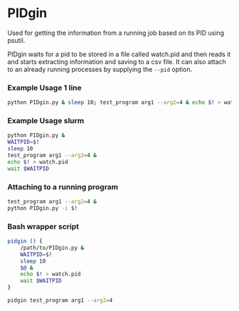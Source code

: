 # PIDgin

Used for getting the information from a running job based on its PID using psutil.

PIDgin waits for a pid to be stored in a file called watch.pid and then reads it and starts extracting information and saving to a csv file. It can also attach to an already running processes by supplying the `--pid` option.

### Example Usage 1 line

```bash
python PIDgin.py & sleep 10; test_program arg1 --arg2=4 & echo $! > watch.pid
```

### Example Usage slurm

```bash
python PIDgin.py &
WAITPID=$!
sleep 10
test_program arg1 --arg2=4 &
echo $! > watch.pid
wait $WAITPID
```

### Attaching to a running program

```bash
test_program arg1 --arg2=4 &
python PIDgin.py -i $!
```

### Bash wrapper script

```bash
pidgin () {
    /path/to/PIDgin.py &
    WAITPID=$!
    sleep 10
    $@ &
    echo $! > watch.pid
    wait $WAITPID
}

pidgin test_program arg1 --arg2=4
```